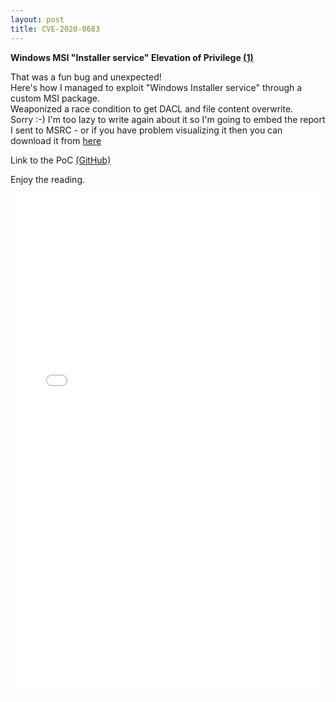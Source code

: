 ```yaml
---
layout: post
title: CVE-2020-0683
---
```

__Windows MSI "Installer service" Elevation of Privilege [(1)](https://docs.microsoft.com/en-us/windows/win32/msi/windows-installer-portal)__   
  
That was a fun bug and unexpected!  
Here's how I managed to exploit "Windows Installer service" through a custom MSI package.  
Weaponized a race condition to get DACL and file content overwrite.  
Sorry :-) I'm too lazy to write again about it so I'm going to embed the report I sent to MSRC - 
or if you have problem visualizing it then you can download it from [here](https://github.com/padovah4ck/padovah4ck.github.io/raw/master/Assets/MSI_EoP_New.pdf)

Link to the PoC [(GitHub)](https://docs.microsoft.com/en-us/windows/win32/msi/windows-installer-portal) 

Enjoy the reading.  

<embed src="/Assets/MSI_EoP_New.pdf" type="application/pdf" height="800px" width="100%" />

<!--object data="/Assets/MSI_EoP_New.pdf" type="application/pdf" height="800px" width="100%" >
</object-->
    

